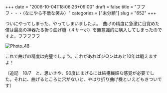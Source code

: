 +++
date = "2006-10-04T18:06:23+09:00"
draft = false
title = "フフフ・・・（なにやら不敵な笑み）"
categories = ["未分類"]
slug = "652"
+++

<p>ついにやってしまった、やってしまいましたよ。　曲げの精度に急激に目覚めた僕は最高の神器たる折り曲げ機（４サーボ）を無意識的に購入してしまったのですよ。フフフフフ</p>

<p><img title="Photo_48" alt="Photo_48" src="/images/robolog/photos/uncategorized/photo_48.JPG" border="0" /> </p>

<p>これで曲げの精度は完璧でしょう。これがあればジ○ンはあと10年は戦えますよ！</p>

<p>（追記　10/7　と、思いきや、90度にまげるには結構繊細な感覚が必要でした。それに、曲げるところに穴がないと、やはり折り曲げ機といえどもきついです）</p>

<p>　　　　　　　　　　　　　　　　　　　　　</p>

<p></p>

<p>　　　　　　　　　　　　　　　　　　　　　　　　　　　　　　　　　　　　　　　　　　　　　　　　　　　　</p>

